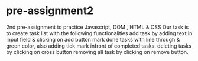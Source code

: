 # pre-assignment2
2nd pre-assignment to practice Javascript, DOM , HTML &amp; CSS
Our task is to create task list with the following functionalities
add task by adding text in input field & clicking on add button
mark done tasks with line through & green color, also adding tick mark infront of completed tasks.
deleting tasks by clicking on cross button
removing all task by clicking on remove button. 


